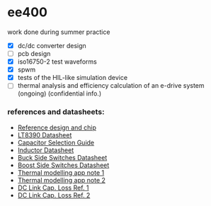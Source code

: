# ee400
work done during summer practice

- [x] dc/dc converter design
- [ ] pcb design
- [x] iso16750-2 test waveforms
- [x] spwm
- [x] tests of the HIL-like simulation device
- [ ] thermal analysis and efficiency calculation of an e-drive system (ongoing) (confidential info.)

### references and datasheets: 
* [Reference design and chip](http://www.ti.com/lit/ds/symlink/lm5118.pdf) 
* [LT8390 Datasheet](http://cds.linear.com/docs/en/datasheet/8390f.pdf)
* [Capacitor Selection Guide](http://www.ti.com/lit/an/slta055/slta055.pdf)
* [Inductor Datasheet](http://katalog.we-online.de/pbs/datasheet/7443641000.pdf)
* [Buck Side Switches Datasheet](https://www.infineon.com/dgdl/BSC014N04LSI_rev2.1.pdf?folderId=db3a304313b8b5a60113cee8763b02d7&fileId=db3a3043353fdc16013552fc8f274806)
* [Boost Side Switches Datasheet](https://www.infineon.com/dgdl/Infineon-BSC009NE2LS5I-DS-v02_00-EN.pdf?fileId=5546d4624bcaebcf014c09a38586234e)
* [Thermal modelling app note 1](https://drive.google.com/open?id=0B_ioIw2-WsF5Z2RaNTREallSNU0)
* [Thermal modelling app note 2](https://drive.google.com/open?id=0B_ioIw2-WsF5bnNVV0NmQVdMLW8)
* [DC Link Cap. Loss Ref. 1](http://ieeexplore.ieee.org/document/5637820/)
* [DC Link Cap. Loss Ref. 2](http://citeseerx.ist.psu.edu/viewdoc/download?doi=10.1.1.6.5343&rep=rep1&type=pdf)

